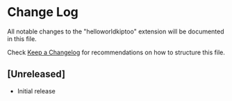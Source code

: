# Change Log

All notable changes to the "helloworldkiptoo" extension will be documented in this file.

Check [Keep a Changelog](http://keepachangelog.com/) for recommendations on how to structure this file.

## [Unreleased]

- Initial release